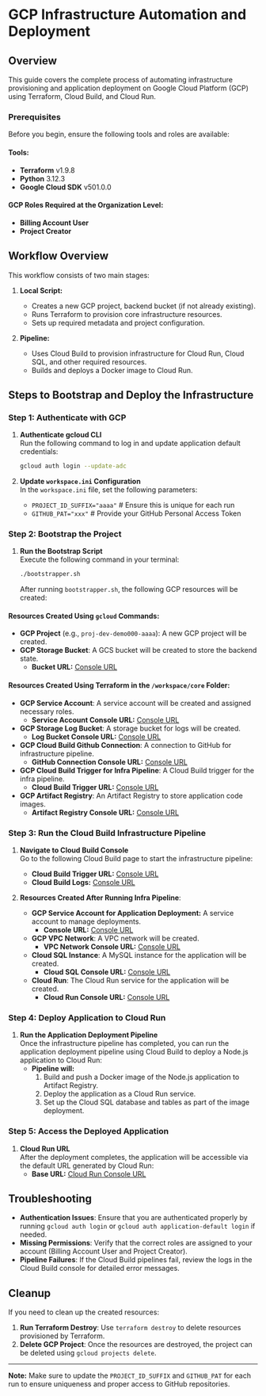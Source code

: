 
# GCP Infrastructure Automation and Deployment

## Overview

This guide covers the complete process of automating infrastructure provisioning and application deployment on Google Cloud Platform (GCP) using Terraform, Cloud Build, and Cloud Run.

### Prerequisites

Before you begin, ensure the following tools and roles are available:

#### Tools:
- **Terraform** v1.9.8
- **Python** 3.12.3
- **Google Cloud SDK** v501.0.0

#### GCP Roles Required at the Organization Level:
- **Billing Account User**
- **Project Creator**

## Workflow Overview

This workflow consists of two main stages:
1. **Local Script:**
   - Creates a new GCP project, backend bucket (if not already existing).
   - Runs Terraform to provision core infrastructure resources.
   - Sets up required metadata and project configuration.

2. **Pipeline:**
   - Uses Cloud Build to provision infrastructure for Cloud Run, Cloud SQL, and other required resources.
   - Builds and deploys a Docker image to Cloud Run.

## Steps to Bootstrap and Deploy the Infrastructure

### Step 1: Authenticate with GCP

1. **Authenticate gcloud CLI**  
   Run the following command to log in and update application default credentials:
   ```bash
   gcloud auth login --update-adc
   ```

2. **Update `workspace.ini` Configuration**  
   In the `workspace.ini` file, set the following parameters:
   - `PROJECT_ID_SUFFIX="aaaa"` # Ensure this is unique for each run
   - `GITHUB_PAT="xxx"` # Provide your GitHub Personal Access Token

### Step 2: Bootstrap the Project

1. **Run the Bootstrap Script**  
   Execute the following command in your terminal:
   ```bash
   ./bootstrapper.sh
   ```
   After running `bootstrapper.sh`, the following GCP resources will be created:

#### Resources Created Using `gcloud` Commands:
- **GCP Project** (e.g., `proj-dev-demo000-aaaa`): A new GCP project will be created.
- **GCP Storage Bucket**: A GCS bucket will be created to store the backend state.
  - **Bucket URL:** [Console URL](https://console.cloud.google.com/storage/browser?project=proj-dev-demo000-aaaa)

#### Resources Created Using Terraform in the `/workspace/core` Folder:
- **GCP Service Account**: A service account will be created and assigned necessary roles.
  - **Service Account Console URL:** [Console URL](https://console.cloud.google.com/iam-admin/serviceaccounts?referrer=search&authuser=2&project=proj-dev-demo000-aaaa)
- **GCP Storage Log Bucket**: A storage bucket for logs will be created.
  - **Log Bucket Console URL:** [Console URL](https://console.cloud.google.com/storage/browser?project=proj-dev-demo000-aaaa)
- **GCP Cloud Build Github Connection**: A connection to GitHub for infrastructure pipeline.
  - **GitHub Connection Console URL:** [Console URL](https://console.cloud.google.com/cloud-build/repositories/2nd-gen?inv=1&invt=Abia9Q&project=proj-dev-demo000-aaaa)
- **GCP Cloud Build Trigger for Infra Pipeline**: A Cloud Build trigger for the infra pipeline.
  - **Cloud Build Trigger URL:** [Console URL](https://console.cloud.google.com/cloud-build/triggers;region=us-central1?inv=1&invt=Abia9Q&project=proj-dev-demo000-aaaa)
- **GCP Artifact Registry**: An Artifact Registry to store application code images.
  - **Artifact Registry Console URL:** [Console URL](https://console.cloud.google.com/artifacts?referrer=search&authuser=2&inv=1&invt=Abia9Q&project=proj-dev-demo000-aaaa)

### Step 3: Run the Cloud Build Infrastructure Pipeline

1. **Navigate to Cloud Build Console**  
   Go to the following Cloud Build page to start the infrastructure pipeline:
   - **Cloud Build Trigger URL:** [Console URL](https://console.cloud.google.com/cloud-build/triggers;region=us-central1?authuser=2&invt=Abia9Q&project=proj-dev-demo000-aaaa)
   - **Cloud Build Logs:** [Console URL](https://console.cloud.google.com/cloud-build/builds;region=us-central1?authuser=2&invt=Abia9Q&project=proj-dev-demo000-aaaa)

2. **Resources Created After Running Infra Pipeline**:
   - **GCP Service Account for Application Deployment:** A service account to manage deployments.
     - **Console URL:** [Console URL](https://console.cloud.google.com/iam-admin/serviceaccounts?referrer=search&authuser=2&project=proj-dev-demo000-aaaa)
   - **GCP VPC Network**: A VPC network will be created.
     - **VPC Network Console URL:** [Console URL](https://console.cloud.google.com/networking/networks/list?referrer=search&authuser=2&project=proj-dev-demo000-aaaa)
   - **Cloud SQL Instance**: A MySQL instance for the application will be created.
     - **Cloud SQL Console URL:** [Console URL](https://console.cloud.google.com/sql/instances?referrer=search&authuser=2&project=proj-dev-demo000-aaaa)
   - **Cloud Run**: The Cloud Run service for the application will be created.
     - **Cloud Run Console URL:** [Console URL](https://console.cloud.google.com/run?referrer=search&authuser=2&project=proj-dev-demo000-aaaa)

### Step 4: Deploy Application to Cloud Run

1. **Run the Application Deployment Pipeline**  
   Once the infrastructure pipeline has completed, you can run the application deployment pipeline using Cloud Build to deploy a Node.js application to Cloud Run:
   - **Pipeline will:**
     1. Build and push a Docker image of the Node.js application to Artifact Registry.
     2. Deploy the application as a Cloud Run service.
     3. Set up the Cloud SQL database and tables as part of the image deployment.

### Step 5: Access the Deployed Application

1. **Cloud Run URL**  
   After the deployment completes, the application will be accessible via the default URL generated by Cloud Run:
   - **Base URL:** [Cloud Run Console URL](https://console.cloud.google.com/run?referrer=search&authuser=2&project=proj-dev-demo000-aaaa&inv=1&invt=Abia9Q)

## Troubleshooting

- **Authentication Issues**: Ensure that you are authenticated properly by running `gcloud auth login` or `gcloud auth application-default login` if needed.
- **Missing Permissions**: Verify that the correct roles are assigned to your account (Billing Account User and Project Creator).
- **Pipeline Failures**: If the Cloud Build pipelines fail, review the logs in the Cloud Build console for detailed error messages.

## Cleanup

If you need to clean up the created resources:

1. **Run Terraform Destroy**: Use `terraform destroy` to delete resources provisioned by Terraform.
2. **Delete GCP Project**: Once the resources are destroyed, the project can be deleted using `gcloud projects delete`.

---

**Note:** Make sure to update the `PROJECT_ID_SUFFIX` and `GITHUB_PAT` for each run to ensure uniqueness and proper access to GitHub repositories.
